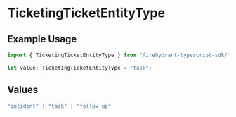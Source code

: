# TicketingTicketEntityType

## Example Usage

```typescript
import { TicketingTicketEntityType } from "firehydrant-typescript-sdk/models/components";

let value: TicketingTicketEntityType = "task";
```

## Values

```typescript
"incident" | "task" | "follow_up"
```